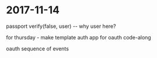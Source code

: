 # 2017-11-14

passport verify(false, user) -- why user here?

for thursday - make template auth app for oauth code-along

oauth sequence of events
